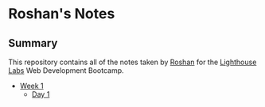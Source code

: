 # Roshan's Notes

## Summary 

This repository contains all of the notes taken by [Roshan](https://github.com/roshan0926) for the [Lighthouse Labs](https://www.lighthouselabs.ca/) Web Development Bootcamp.

* [Week 1](/Week_1)
  * [Day 1](/Week_1/Day_1)